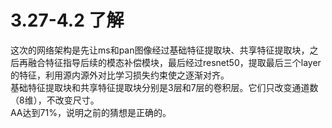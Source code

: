 # 3.27-4.2 了解
这次的网络架构是先让ms和pan图像经过基础特征提取块、共享特征提取块，之后再融合特征指导后续的模态补偿模块，最后经过resnet50，提取最后三个layer的特征，利用源内源外对比学习损失约束使之逐渐对齐。\
基础特征提取块和共享特征提取块分别是3层和7层的卷积层。它们只改变通道数（8维），不改变尺寸。\
AA达到71%，说明之前的猜想是正确的。
